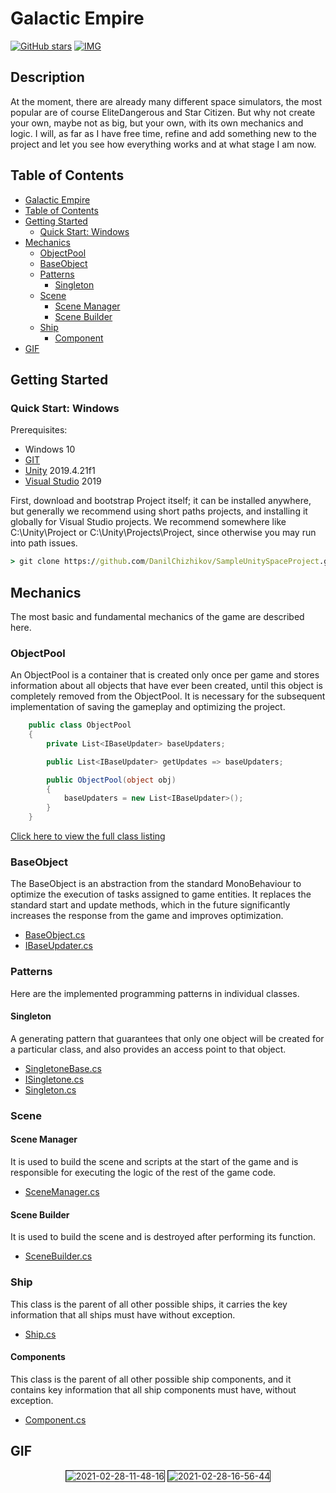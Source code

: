 # Galactic Empire
[![GitHub stars](https://img.shields.io/github/stars/DanilChizhikov/SampleUnitySpaceProject)](https://github.com/DanilChizhikov/SampleUnitySpaceProject/stargazers)
<a href="https://unity.com">
![IMG](https://img.shields.io/badge/Unity-2019.4.21f1-green)</a>

## Description
At the moment, there are already many different space simulators, the most popular are of course EliteDangerous and Star Citizen. But why not create your own, maybe not as big, but your own, with its own mechanics and logic.
I will, as far as I have free time, refine and add something new to the project and let you see how everything works and at what stage I am now.

## Table of Contents
- [Galactic Empire](#Galactic-Empire)
- [Table of Contents](#Table-of-Contents)
- [Getting Started](#Getting-Started)
  - [Quick Start: Windows](#Quick-Start-Windows)
- [Mechanics](#Mechanics)
  - [ObjectPool](#objectpool)
  - [BaseObject](#baseobject)
  - [Patterns](#patterns)
    - [Singleton](#singleton)
  - [Scene](#scene)
    - [Scene Manager](#scene-manager)
    - [Scene Builder](#scene-builder)
  - [Ship](#ship)
    - [Component](#component)
- [GIF](#gif)

## Getting Started
### Quick Start: Windows

Prerequisites:
- Windows 10
- [GIT](https://git-scm.com/downloads)
- [Unity](https://unity.com) 2019.4.21f1
- [Visual Studio](https://visualstudio.microsoft.com/) 2019

First, download and bootstrap Project itself; it can be installed anywhere, but generally we recommend using short paths projects, and installing it globally for Visual Studio projects. We recommend somewhere like C:\Unity\Project or C:\Unity\Projects\Project, since otherwise you may run into path issues.
```cmd
> git clone https://github.com/DanilChizhikov/SampleUnitySpaceProject.git
```

## Mechanics
The most basic and fundamental mechanics of the game are described here.

### ObjectPool
An ObjectPool is a container that is created only once per game and stores information about all objects that have ever been created, until this object is completely removed from the ObjectPool.
It is necessary for the subsequent implementation of saving the gameplay and optimizing the project.
```C#
    public class ObjectPool
    {
        private List<IBaseUpdater> baseUpdaters;

        public List<IBaseUpdater> getUpdates => baseUpdaters;

        public ObjectPool(object obj)
        {
            baseUpdaters = new List<IBaseUpdater>();
        }
    }
```
[Click here to view the full class listing](https://github.com/DanilChizhikov/SampleUnitySpaceProject/blob/main/Assets/Data/Script/Core/ObjectPool/ObjectPool.cs)

### BaseObject
The BaseObject is an abstraction from the standard MonoBehaviour to optimize the execution of tasks assigned to game entities. It replaces the standard start and update methods, which in the future significantly increases the response from the game and improves optimization.

- [BaseObject.cs](https://github.com/DanilChizhikov/SampleUnitySpaceProject/blob/main/Assets/Data/Script/Core/ObjectPool/BaseObject.cs)
- [IBaseUpdater.cs](https://github.com/DanilChizhikov/SampleUnitySpaceProject/blob/main/Assets/Data/Script/Core/ObjectPool/IBaseUpdater.cs)

### Patterns
Here are the implemented programming patterns in individual classes.
#### Singleton
A generating pattern that guarantees that only one object will be created for a particular class, and also provides an access point to that object.
- [SingletoneBase.cs](https://github.com/DanilChizhikov/SampleUnitySpaceProject/blob/main/Assets/Data/Script/Core/Paterns/Singletone/SingletoneBase.cs)
- [ISingletone.cs](https://github.com/DanilChizhikov/SampleUnitySpaceProject/blob/main/Assets/Data/Script/Core/Paterns/Singletone/ISingletone.cs)
- [Singleton.cs](https://github.com/DanilChizhikov/SampleUnitySpaceProject/blob/main/Assets/Data/Script/Core/Paterns/Singletone/Singleton.cs)
### Scene
#### Scene Manager
It is used to build the scene and scripts at the start of the game and is responsible for executing the logic of the rest of the game code.
- [SceneManager.cs](https://github.com/DanilChizhikov/SampleUnitySpaceProject/blob/main/Assets/Data/Script/Core/Scene/SceneManager.cs)

#### Scene Builder 
It is used to build the scene and is destroyed after performing its function.
- [SceneBuilder.cs](https://github.com/DanilChizhikov/SampleUnitySpaceProject/blob/main/Assets/Data/Script/Core/Scene/SceneBuilder.cs)

### Ship
This class is the parent of all other possible ships, it carries the key information that all ships must have without exception.
- [Ship.cs](https://github.com/DanilChizhikov/SampleUnitySpaceProject/blob/main/Assets/Data/Script/Core/Ship/Ship.cs)
#### Components
This class is the parent of all other possible ship components, and it contains key information that all ship components must have, without exception.
- [Component.cs](https://github.com/DanilChizhikov/SampleUnitySpaceProject/blob/main/Assets/Data/Script/Core/Component/Component.cs)

## GIF
<center>
<img src="https://i.ibb.co/rHv8sy3/2021-02-28-11-48-16.gif" alt="2021-02-28-11-48-16" border="01">
<img src="https://i.ibb.co/WxgKvfp/2021-02-28-16-56-44.gif" alt="2021-02-28-16-56-44" border="1">
</center>